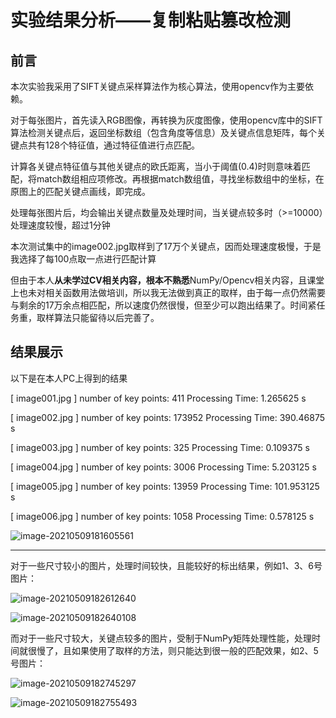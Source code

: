 # 实验结果分析——复制粘贴篡改检测

## 前言

本次实验我采用了SIFT关键点采样算法作为核心算法，使用opencv作为主要依赖。

对于每张图片，首先读入RGB图像，再转换为灰度图像，使用opencv库中的SIFT算法检测关键点后，返回坐标数组（包含角度等信息）及关键点信息矩阵，每个关键点共有128个特征值，通过特征值进行点匹配。

计算各关键点特征值与其他关键点的欧氏距离，当小于阈值(0.4)时则意味着匹配，将match数组相应项修改。再根据match数组值，寻找坐标数组中的坐标，在原图上的匹配关键点画线，即完成。

处理每张图片后，均会输出关键点数量及处理时间，当关键点较多时（>=10000）处理速度较慢，超过1分钟

本次测试集中的image002.jpg取样到了17万个关键点，因而处理速度极慢，于是我选择了每100点取一点进行匹配计算

但由于本人**从未学过CV相关内容，根本不熟悉**NumPy/Opencv相关内容，且课堂上也未对相关函数用法做培训，所以我无法做到真正的取样，由于每一点仍然需要与剩余的17万余点相匹配，所以速度仍然很慢，但至少可以跑出结果了。时间紧任务重，取样算法只能留待以后完善了。

## 结果展示

以下是在本人PC上得到的结果

[ image001.jpg ]
number of key points: 411
Processing Time: 1.265625 s

[ image002.jpg ]
number of key points: 173952
Processing Time: 390.46875 s

[ image003.jpg ]
number of key points: 325
Processing Time: 0.109375 s

[ image004.jpg ]
number of key points: 3006
Processing Time: 5.203125 s

[ image005.jpg ]
number of key points: 13959
Processing Time: 101.953125 s

[ image006.jpg ]
number of key points: 1058
Processing Time: 0.578125 s



![image-20210509181605561](C:\Users\Millik\AppData\Roaming\Typora\typora-user-images\image-20210509181605561.png)

---

对于一些尺寸较小的图片，处理时间较快，且能较好的标出结果，例如1、3、6号图片：

![image-20210509182612640](C:\Users\Millik\AppData\Roaming\Typora\typora-user-images\image-20210509182612640.png)

![image-20210509182640108](C:\Users\Millik\AppData\Roaming\Typora\typora-user-images\image-20210509182640108.png)

而对于一些尺寸较大，关键点较多的图片，受制于NumPy矩阵处理性能，处理时间就很慢了，且如果使用了取样的方法，则只能达到很一般的匹配效果，如2、5号图片：

![image-20210509182745297](C:\Users\Millik\AppData\Roaming\Typora\typora-user-images\image-20210509182745297.png)

![image-20210509182755493](C:\Users\Millik\AppData\Roaming\Typora\typora-user-images\image-20210509182755493.png)